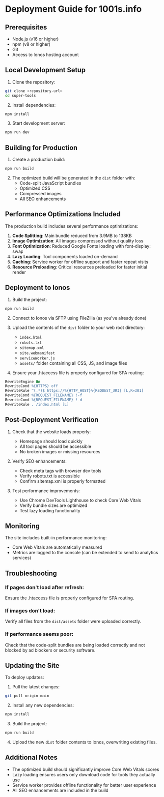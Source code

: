 # Deployment Guide for 1001s.info

## Prerequisites
- Node.js (v16 or higher)
- npm (v8 or higher)
- Git
- Access to Ionos hosting account

## Local Development Setup

1. Clone the repository:
```bash
git clone <repository-url>
cd super-tools
```

2. Install dependencies:
```bash
npm install
```

3. Start development server:
```bash
npm run dev
```

## Building for Production

1. Create a production build:
```bash
npm run build
```

2. The optimized build will be generated in the `dist` folder with:
   - Code-split JavaScript bundles
   - Optimized CSS
   - Compressed images
   - All SEO enhancements

## Performance Optimizations Included

The production build includes several performance optimizations:

1. **Code Splitting**: Main bundle reduced from 3.9MB to 138KB
2. **Image Optimization**: All images compressed without quality loss
3. **Font Optimization**: Reduced Google Fonts loading with font-display: swap
4. **Lazy Loading**: Tool components loaded on-demand
5. **Caching**: Service worker for offline support and faster repeat visits
6. **Resource Preloading**: Critical resources preloaded for faster initial render

## Deployment to Ionos

1. Build the project:
```bash
npm run build
```

2. Connect to Ionos via SFTP using FileZilla (as you've already done)

3. Upload the contents of the `dist` folder to your web root directory:
   - `index.html`
   - `robots.txt`
   - `sitemap.xml`
   - `site.webmanifest`
   - `serviceWorker.js`
   - `assets/` folder containing all CSS, JS, and image files

4. Ensure your .htaccess file is properly configured for SPA routing:
```apache
RewriteEngine On
RewriteCond %{HTTPS} off
RewriteRule ^(.*)$ https://%{HTTP_HOST}%{REQUEST_URI} [L,R=301]
RewriteCond %{REQUEST_FILENAME} !-f
RewriteCond %{REQUEST_FILENAME} !-d
RewriteRule . /index.html [L]
```

## Post-Deployment Verification

1. Check that the website loads properly:
   - Homepage should load quickly
   - All tool pages should be accessible
   - No broken images or missing resources

2. Verify SEO enhancements:
   - Check meta tags with browser dev tools
   - Verify robots.txt is accessible
   - Confirm sitemap.xml is properly formatted

3. Test performance improvements:
   - Use Chrome DevTools Lighthouse to check Core Web Vitals
   - Verify bundle sizes are optimized
   - Test lazy loading functionality

## Monitoring

The site includes built-in performance monitoring:
- Core Web Vitals are automatically measured
- Metrics are logged to the console (can be extended to send to analytics services)

## Troubleshooting

### If pages don't load after refresh:
Ensure the .htaccess file is properly configured for SPA routing.

### If images don't load:
Verify all files from the `dist/assets` folder were uploaded correctly.

### If performance seems poor:
Check that the code-split bundles are being loaded correctly and not blocked by ad blockers or security software.

## Updating the Site

To deploy updates:

1. Pull the latest changes:
```bash
git pull origin main
```

2. Install any new dependencies:
```bash
npm install
```

3. Build the project:
```bash
npm run build
```

4. Upload the new `dist` folder contents to Ionos, overwriting existing files.

## Additional Notes

- The optimized build should significantly improve Core Web Vitals scores
- Lazy loading ensures users only download code for tools they actually use
- Service worker provides offline functionality for better user experience
- All SEO enhancements are included in the build
